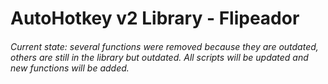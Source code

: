 # AutoHotkey v2 Library - Flipeador

######  Current state: several functions were removed because they are outdated, others are still in the library but outdated. All scripts will be updated and new functions will be added.
